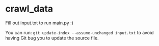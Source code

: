 # crawl_data

Fill out input.txt to run main.py :)

You can run:
`git update-index --assume-unchanged input.txt`
to avoid having Git bug you to update the source file.
